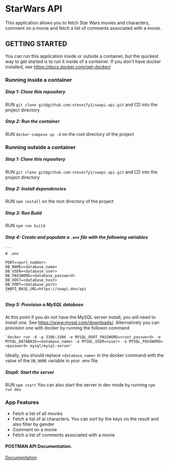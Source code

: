 # StarWars API
This application allows you to fetch Star Wars movies and characters, comment on a movie and fetch a list of comments associated with a movie.

## GETTING STARTED
You can run this application inside or outside a container, but the quickest way to get started is to run it inside of a container. If you don't have docker installed, see https://docs.docker.com/get-docker/

### Running inside a container
#####  Step 1: Clone this repository
RUN `git clone git@github.com:steveify1/swapi-api.git` and CD into the project directory

##### Step 2: Run the container
RUN `docker-compose up -d` on the root directory of the project

### Running outside a container
#####  Step 1: Clone this repository
RUN `git clone git@github.com:steveify1/swapi-api.git` and CD into the project directory

##### Step 2: Install dependencies
RUN `npm install` on the root directory of the project

##### Step 3: Run Build
RUN `npm run build`

##### Step 4: Create and populate a `.env` file with the following variables
    ```
    # .env

    PORT=<port_number>
    DB_NAME=<database_name>
    DB_USER=<database_user>
    DB_PASSWORD=<database_password>
    DB_HOST=<database_host>
    DB_PORT=<database_port>
    SWAPI_BASE_URL=https://swapi.dev/api
    ```
##### Step 5: Provision a MySQL database
At this point if you do not have the MySQL server install, you will need to install one. See https://www.mysql.com/downloads/. Alternatively you can provision one with docker by running the followin command
    
    `docker run -d -p 3306:3306 -e MYSQL_ROOT_PASSWORD=<root_password> -e MYSQL_DATABASE=<database_name> -e MYSQL_USER=<user> -e MYSQL_PASSWORD=<password> mysql/mysql-server`

Ideally, you should replace `<database_name>` in the docker command with the value of the `DB_NAME` variable in your .env file.

##### Step6: Start the server
RUN `npm start`
You can also start the server in dev mode by running `npm run dev`

### App Features
- Fetch a list of all movies
- Fetch a list of al characters. You can sort by the keys on the result and also filter by gender
- Comment on a movie
- Fetch a list of comments associated with a movie

#### POSTMAN API Documentation.
[Documentation](https://documenter.getpostman.com/view/8662406/UUxzA7tu#171670f2-686a-4f4a-9d71-93ea9ea67b06)
